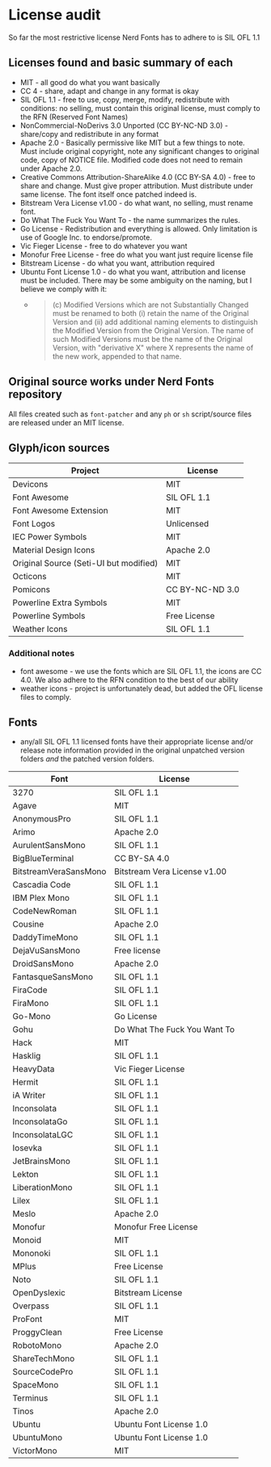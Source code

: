 # License audit

So far the most restrictive license Nerd Fonts has to adhere to is SIL OFL 1.1

## Licenses found and basic summary of each

* MIT - all good do what you want basically
* CC 4 - share, adapt and change in any format is okay
* SIL OFL 1.1 - free to use, copy, merge, modify, redistribute with conditions: no selling, must contain this original license, must comply to the RFN (Reserved Font Names)
* NonCommercial-NoDerivs 3.0 Unported (CC BY-NC-ND 3.0) - share/copy and redistribute in any format
* Apache 2.0 - Basically permissive like MIT but a few things to note. Must include original copyright, note any significant changes to original code, copy of NOTICE file. Modified code does not need to remain under Apache 2.0.
* Creative Commons Attribution-ShareAlike 4.0 (CC BY-SA 4.0) - free to share and change. Must give proper attribution. Must distribute under same license. The font itself once patched indeed is.
* Bitstream Vera License v1.00 - do what want, no selling, must rename font.
* Do What The Fuck You Want To - the name summarizes the rules.
* Go License - Redistribution and everything is allowed. Only limitation is use of Google Inc. to endorse/promote.
* Vic Fieger License - free to do whatever you want
* Monofur Free License - free do what you want just require license file
* Bitstream License - do what you want, attribution required
* Ubuntu Font License 1.0 - do what you want, attribution and license must be included. There may be some ambiguity on the naming, but I believe we comply with it:
  * > (c) Modified Versions which are not Substantially Changed must be
renamed to both (i) retain the name of the Original Version and (ii) add
additional naming elements to distinguish the Modified Version from the
Original Version. The name of such Modified Versions must be the name of
the Original Version, with "derivative X" where X represents the name of
the new work, appended to that name.

## Original source works under Nerd Fonts repository

All files created such as `font-patcher` and any `ph` or `sh` script/source files are released under an MIT license.

## Glyph/icon sources

| Project                                          | License         |
| ------------------------------------------------ | ----------------|
| Devicons                                         | MIT             |
| Font Awesome                                     | SIL OFL 1.1     |
| Font Awesome Extension                           | MIT             |
| Font Logos                                       | Unlicensed      |
| IEC Power Symbols                                | MIT             |
| Material Design Icons                            | Apache 2.0      |
| Original Source (Seti-UI but modified)           | MIT             |
| Octicons                                         | MIT             |
| Pomicons                                         | CC BY-NC-ND 3.0 |
| Powerline Extra Symbols                          | MIT             |
| Powerline Symbols                                | Free License    |
| Weather Icons                                    | SIL OFL 1.1     |

### Additional notes

* font awesome - we use the fonts which are SIL OFL 1.1, the icons are CC 4.0. We also adhere to the RFN condition to the best of our ability
* weather icons - project is unfortunately dead, but added the OFL license files to comply.

## Fonts

* any/all SIL OFL 1.1 licensed fonts have their appropriate license and/or release note information provided in the original unpatched version folders _and_ the patched version folders.

| Font                          | License                      |
| ----------------------------- | ---------------------------- |
| 3270                          | SIL OFL 1.1                  |
| Agave                         | MIT                          |
| AnonymousPro                  | SIL OFL 1.1                  |
| Arimo                         | Apache 2.0                   |
| AurulentSansMono              | SIL OFL 1.1                  |
| BigBlueTerminal               | CC BY-SA 4.0                 |
| BitstreamVeraSansMono         | Bitstream Vera License v1.00 |
| Cascadia Code                 | SIL OFL 1.1                  |
| IBM Plex Mono                 | SIL OFL 1.1                  |
| CodeNewRoman                  | SIL OFL 1.1                  |
| Cousine                       | Apache 2.0                   |
| DaddyTimeMono                 | SIL OFL 1.1                  |
| DejaVuSansMono                | Free license                 |
| DroidSansMono                 | Apache 2.0                   |                
| FantasqueSansMono             | SIL OFL 1.1                  |
| FiraCode                      | SIL OFL 1.1                  |
| FiraMono                      | SIL OFL 1.1                  |
| Go-Mono                       | Go License                   |
| Gohu                          | Do What The Fuck You Want To |
| Hack                          | MIT                          |
| Hasklig                       | SIL OFL 1.1                  |
| HeavyData                     | Vic Fieger License           |
| Hermit                        | SIL OFL 1.1                  |
| iA Writer                     | SIL OFL 1.1                  |
| Inconsolata                   | SIL OFL 1.1                  |
| InconsolataGo                 | SIL OFL 1.1                  |
| InconsolataLGC                | SIL OFL 1.1                  |
| Iosevka                       | SIL OFL 1.1                  |
| JetBrainsMono                 | SIL OFL 1.1                  |
| Lekton                        | SIL OFL 1.1                  |
| LiberationMono                | SIL OFL 1.1                  |
| Lilex                         | SIL OFL 1.1                  |
| Meslo                         | Apache 2.0                   |
| Monofur                       | Monofur Free License         |
| Monoid                        | MIT                          |
| Mononoki                      | SIL OFL 1.1                  |
| MPlus                         | Free License                 |
| Noto                          | SIL OFL 1.1                  |
| OpenDyslexic                  | Bitstream License            |
| Overpass                      | SIL OFL 1.1                  |
| ProFont                       | MIT                          |
| ProggyClean                   | Free License                 |
| RobotoMono                    | Apache 2.0                   |
| ShareTechMono                 | SIL OFL 1.1                  |
| SourceCodePro                 | SIL OFL 1.1                  |
| SpaceMono                     | SIL OFL 1.1                  |
| Terminus                      | SIL OFL 1.1                  |
| Tinos                         | Apache 2.0                   |
| Ubuntu                        | Ubuntu Font License 1.0      |
| UbuntuMono                    | Ubuntu Font License 1.0      |
| VictorMono                    | MIT                          |